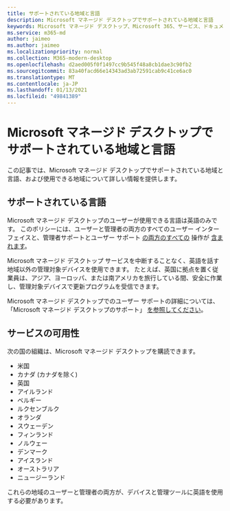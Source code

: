 ```yaml
---
title: サポートされている地域と言語
description: Microsoft マネージド デスクトップでサポートされている地域と言語
keywords: Microsoft マネージド デスクトップ、Microsoft 365、サービス、ドキュメント
ms.service: m365-md
author: jaimeo
ms.author: jaimeo
ms.localizationpriority: normal
ms.collection: M365-modern-desktop
ms.openlocfilehash: d2aed005f0f1497cc9b545f48a8cb1dae3c90fb2
ms.sourcegitcommit: 83a40facd66e14343ad3ab72591cab9c41ce6ac0
ms.translationtype: MT
ms.contentlocale: ja-JP
ms.lasthandoff: 01/13/2021
ms.locfileid: "49841389"
---
```

# <a name="microsoft-managed-desktop-supported-regions-and-languages"></a>Microsoft マネージド デスクトップでサポートされている地域と言語

この記事では、Microsoft マネージド デスクトップでサポートされている地域と言語、および使用できる地域について詳しい情報を提供します。

## <a name="supported-languages"></a>サポートされている言語

Microsoft マネージド デスクトップのユーザーが使用できる言語は英語のみです。 このポリシーには、ユーザーと管理者の両方のすべてのユーザー インターフェイスと、管理者サポートとユーザー サポート [の両方のすべての](https://docs.microsoft.com/microsoft-365/managed-desktop/working-with-managed-desktop/admin-support) 操作が [含まれます](https://docs.microsoft.com/microsoft-365/managed-desktop/working-with-managed-desktop/end-user-support)。


Microsoft マネージド デスクトップ サービスを中断することなく、英語を話す地域以外の管理対象デバイスを使用できます。 たとえば、英国に拠点を置く従業員は、アジア、ヨーロッパ、または南アメリカを旅行している間、安全に作業し、管理対象デバイスで更新プログラムを受信できます。 

Microsoft マネージド デスクトップでのユーザー サポートの詳細については、「Microsoft マネージド デスクトップのサポート」 [を参照してください](https://docs.microsoft.com/microsoft-365/managed-desktop/service-description/support)。

## <a name="availability-of-the-service"></a>サービスの可用性

次の国の組織は、Microsoft マネージド デスクトップを購読できます。

- 米国
- カナダ (カナダを除く)
- 英国
- アイルランド
- ベルギー
- ルクセンブルク
- オランダ
- スウェーデン
- フィンランド
- ノルウェー
- デンマーク
- アイスランド
- オーストラリア
- ニュージーランド

これらの地域のユーザーと管理者の両方が、デバイスと管理ツールに英語を使用する必要があります。 
